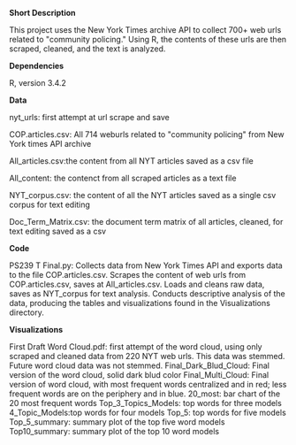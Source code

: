 **Short Description**

This project uses the New York Times archive API to collect 700+ web urls related to "community policing." Using R, the contents of these urls are then scraped, cleaned, and the text is analyzed.

**Dependencies**

R, version 3.4.2

**Data**

nyt_urls: first attempt at url scrape and save 

COP.articles.csv: All 714 weburls related to "community policing" from New York times API archive 

All_articles.csv:the content from all NYT articles saved as a csv file 

All_content: the contenct from all scraped articles as a text file 

NYT_corpus.csv: the content of all the NYT articles saved as a single csv corpus for text editing

Doc_Term_Matrix.csv: the document term matrix of all articles, cleaned, for text editing saved as a csv

**Code**

PS239 T Final.py: Collects data from New York Times API and exports data to the file COP.articles.csv. Scrapes the content of web urls from COP.articles.csv, saves at All_articles.csv. Loads and cleans raw data, saves as NYT_corpus for text analysis. Conducts descriptive analysis of the data, producing the tables and visualizations found in the Visualizations directory.

**Visualizations**

First Draft Word Cloud.pdf: first attempt of the word cloud, using only scraped and cleaned data from 220 NYT web urls. This data was stemmed. Future word cloud data was not stemmed. 
Final_Dark_Blud_Cloud: Final version of the word cloud, solid dark blud color
Final_Multi_Cloud: Final version of word cloud, with most frequent words centralized and in red; less frequent words are on the periphery and in blue. 
20_most: bar chart of the 20 most frequent words
Top_3_Topics_Models: top words for three models
4_Topic_Models:top words for four models
Top_5: top words for five models
Top_5_summary: summary plot of the top five word models
Top10_summary: summary plot of the top 10 word models
